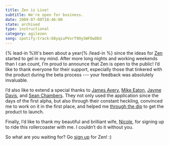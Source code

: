 ```yaml
---
title: Zen is Live!
subtitle: We're open for business.
date: 2009-07-08T18:46:00
state: archived
type: instructional
category: agilezen
song: spotify:track:68yqiuPVxrT9OySWFDwDDd
---
```


{% lead-in %}It's been about a year{% /lead-in %} since the ideas for [Zen](http://agilezen.com/) started to gel in my mind. After more long nights and working weekends than I can count, I’m proud to announce that Zen is open to the public! I’d like to thank everyone for their support, especially those that tinkered with the product during the beta process --- your feedback was absolutely invaluable.

I’d also like to extend a special thanks to [James Avery](http://averyblog.com/), [Mike Eaton](http://mjeaton.net/blog/), [Jayme Davis](http://twitter.com/jaymed), and [Sean Chambers](http://www.lostechies.com/blogs/sean_chambers/). They not only used the application since the days of the first alpha, but also through their constant heckling, convinced me to work on it in the first place, and helped me [through the dip](http://averageisforlosers.com/) to get the product to launch.

Finally, I’d like to thank my beautiful and brilliant wife, [Nicole](http://nikibeth.com/), for signing up to ride this rollercoaster with me. I couldn’t do it without you.

So what are you waiting for? Go [sign up](http://agilezen.com/signup) for Zen! :)
